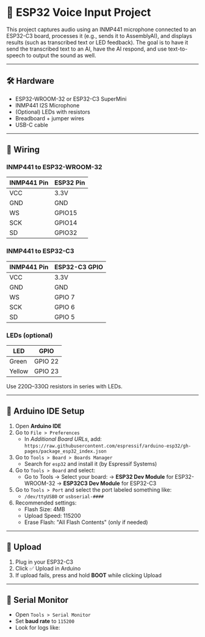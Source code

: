 # 🧠 ESP32 Voice Input Project

This project captures audio using an INMP441 microphone connected to an ESP32-C3 board, processes it (e.g., sends it to AssemblyAI), and displays results (such as transcribed text or LED feedback). The goal is to have it send the transcribed text to an AI, have the AI respond, and use text-to-speech to output the sound as well.

---

## 🛠️ Hardware

- ESP32-WROOM-32 or ESP32-C3 SuperMini
- INMP441 I2S Microphone
- (Optional) LEDs with resistors
- Breadboard + jumper wires
- USB-C cable

---

## 🔌 Wiring

### INMP441 to ESP32-WROOM-32
| INMP441 Pin | ESP32 Pin |
| ----------- | --------- |
| VCC         | 3.3V      |
| GND         | GND       |
| WS          | GPIO15    |
| SCK         | GPIO14    |
| SD          | GPIO32    |

### INMP441 to ESP32-C3

| INMP441 Pin | ESP32-C3 GPIO |
|-------------|----------------|
| VCC         | 3.3V           |
| GND         | GND            |
| WS          | GPIO 7         |
| SCK         | GPIO 6         |
| SD          | GPIO 5         |


### LEDs (optional)

| LED         | GPIO     |
|-------------|----------|
| Green       | GPIO 22  |
| Yellow      | GPIO 23  |

Use 220Ω–330Ω resistors in series with LEDs.

---

## 🧰 Arduino IDE Setup

1. Open **Arduino IDE**
2. Go to `File > Preferences`
   - In *Additional Board URLs*, add:  
     `https://raw.githubusercontent.com/espressif/arduino-esp32/gh-pages/package_esp32_index.json`
3. Go to `Tools > Board > Boards Manager`
   - Search for `esp32` and install it (by Espressif Systems)
4. Go to `Tools > Board` and select:
   - Go to Tools → Select your board:
    -> **ESP32 Dev Module** for ESP32-WROOM-32
    -> **ESP32C3 Dev Module** for ESP32-C3
5. Go to `Tools > Port` and select the port labeled something like:
   - `/dev/ttyUSB0` or `usbserial-####`
6. Recommended settings:
   - Flash Size: 4MB
   - Upload Speed: 115200
   - Erase Flash: "All Flash Contents" (only if needed)

---

## 🚀 Upload

1. Plug in your ESP32-C3
2. Click ✅ Upload in Arduino
3. If upload fails, press and hold **BOOT** while clicking Upload

---

## 🧪 Serial Monitor

- Open `Tools > Serial Monitor`
- Set **baud rate** to `115200`
- Look for logs like:
